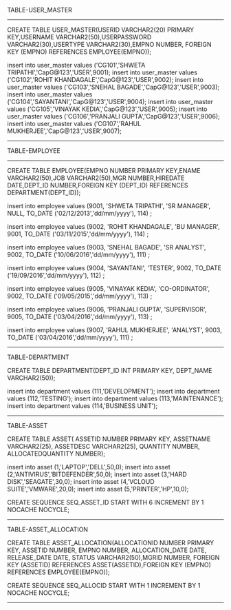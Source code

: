 TABLE-USER_MASTER
_____________________________________________________________________________________

CREATE TABLE USER_MASTER(USERID VARCHAR2(20) PRIMARY KEY,USERNAME VARCHAR2(50),USERPASSWORD VARCHAR2(30),USERTYPE VARCHAR2(30),EMPNO NUMBER, FOREIGN KEY (EMPNO) REFERENCES EMPLOYEE(EMPNO));

insert into user_master values ('CG101','SHWETA TRIPATHI','CapG@123','USER',9001);
insert into user_master values ('CG102','ROHIT KHANDAGALE','CapG@123','USER',9002);
insert into user_master values ('CG103','SNEHAL BAGADE','CapG@123','USER',9003);
insert into user_master values ('CG104','SAYANTANI','CapG@123','USER',9004);
insert into user_master values ('CG105','VINAYAK KEDIA','CapG@123','USER',9005);
insert into user_master values ('CG106','PRANJALI GUPTA','CapG@123','USER',9006);
insert into user_master values ('CG107','RAHUL MUKHERJEE','CapG@123','USER',9007);
_____________________________________________________________________________________



TABLE-EMPLOYEE
_____________________________________________________________________________________
CREATE TABLE EMPLOYEE(EMPNO NUMBER PRIMARY KEY,ENAME VARCHAR2(50),JOB VARCHAR2(50),MGR NUMBER,HIREDATE DATE,DEPT_ID NUMBER,FOREIGN KEY (DEPT_ID) REFERENCES DEPARTMENT(DEPT_ID));

insert into employee values (9001, 'SHWETA TRIPATHI', 'SR MANAGER', NULL, TO_DATE ('02/12/2013','dd/mm/yyyy'), 114) ;

insert into employee values (9002, 'ROHIT KHANDAGALE', 'BU MANAGER', 9001, TO_DATE ('03/11/2015','dd/mm/yyyy'), 114) ;

insert into employee values (9003, 'SNEHAL BAGADE', 'SR ANALYST', 9002, TO_DATE ('10/06/2016','dd/mm/yyyy'), 111) ;

insert into employee values (9004, 'SAYANTANI', 'TESTER', 9002, TO_DATE ('19/09/2016','dd/mm/yyyy'), 112) ;

insert into employee values (9005, 'VINAYAK KEDIA', 'CO-ORDINATOR', 9002, TO_DATE ('09/05/2015','dd/mm/yyyy'), 113) ;

insert into employee values (9006, 'PRANJALI GUPTA', 'SUPERVISOR', 9005, TO_DATE ('03/04/2016','dd/mm/yyyy'), 113) ;

insert into employee values (9007, 'RAHUL MUKHERJEE', 'ANALYST', 9003, TO_DATE ('03/04/2016','dd/mm/yyyy'), 111) ;
_____________________________________________________________________________________

TABLE-DEPARTMENT

CREATE TABLE DEPARTMENT(DEPT_ID INT PRIMARY KEY, DEPT_NAME VARCHAR2(50));


insert into department values (111,'DEVELOPMENT');
insert into department values (112,'TESTING');
insert into department values (113,'MAINTENANCE');
insert into department values (114,'BUSINESS UNIT');
_____________________________________________________________________________________

TABLE-ASSET

CREATE TABLE ASSET( ASSETID NUMBER PRIMARY KEY, ASSETNAME VARCHAR2(25), ASSETDESC VARCHAR2(25), QUANTITY NUMBER, ALLOCATEDQUANTITY NUMBER);

insert into asset (1,'LAPTOP','DELL',50,0);
insert into asset (2,'ANTIVIRUS','BITDEFENDER',50,0);
insert into asset (3,'HARD DISK','SEAGATE',30,0);
insert into asset (4,'VCLOUD SUITE','VMWARE',20,0);
insert into asset (5,'PRINTER','HP',10,0);

CREATE SEQUENCE SEQ_ASSET_ID START WITH 6 INCREMENT BY 1 NOCACHE NOCYCLE;
_____________________________________________________________________________________

TABLE-ASSET_ALLOCATION

CREATE TABLE ASSET_ALLOCATION(ALLOCATIONID NUMBER PRIMARY KEY, ASSETID NUMBER, EMPNO NUMBER, ALLOCATION_DATE DATE, RELEASE_DATE DATE, STATUS VARCHAR2(50),MGRID NUMBER,
FOREIGN KEY (ASSETID) REFERENCES ASSET(ASSETID),FOREIGN KEY (EMPNO) REFERENCES EMPLOYEE(EMPNO));

CREATE SEQUENCE SEQ_ALLOCID START WITH 1 INCREMENT BY 1 NOCACHE NOCYCLE;
______________________________________________________________________________________

